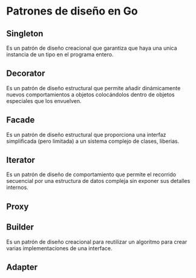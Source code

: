 # Patrones de diseño en Go

## Singleton
Es un patrón de diseño creacional que garantiza que haya una unica instancia de un tipo en el programa entero.

## Decorator
Es un patrón de diseño estructural que permite añadir dinámicamente nuevos comportamientos a objetos colocándolos dentro de objetos especiales que los envuelven.

## Facade
Es un patrón de diseño estructural que proporciona una interfaz simplificada (pero limitada) a un sistema complejo de clases, liberias.

## Iterator
Es un patrón de diseño de comportamiento que permite el recorrido secuencial por una estructura de datos compleja sin exponer sus detalles internos.

## Proxy

## Builder
Es un patrón de diseño creacional para reutilizar un algoritmo para crear varias implementaciones de una interface.

## Adapter
